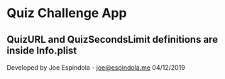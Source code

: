 # Quiz Challenge App

## QuizURL and QuizSecondsLimit definitions are inside Info.plist

Developed by Joe Espindola - joe@espindola.me
04/12/2019
